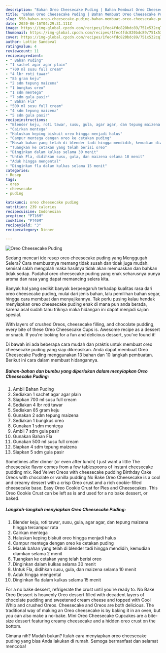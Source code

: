 ```yaml
---
description: "Bahan Oreo Cheesecake Puding | Bahan Membuat Oreo Cheesecake Puding Yang Sedap"
title: "Bahan Oreo Cheesecake Puding | Bahan Membuat Oreo Cheesecake Puding Yang Sedap"
slug: 550-bahan-oreo-cheesecake-puding-bahan-membuat-oreo-cheesecake-puding-yang-sedap
date: 2020-06-16T04:29:31.111Z
image: https://img-global.cpcdn.com/recipes/1fec4fdc820bdc89/751x532cq70/oreo-cheesecake-puding-foto-resep-utama.jpg
thumbnail: https://img-global.cpcdn.com/recipes/1fec4fdc820bdc89/751x532cq70/oreo-cheesecake-puding-foto-resep-utama.jpg
cover: https://img-global.cpcdn.com/recipes/1fec4fdc820bdc89/751x532cq70/oreo-cheesecake-puding-foto-resep-utama.jpg
author: Lottie Sandoval
ratingvalue: 4
reviewcount: 11
recipeingredient:
- " Bahan Puding"
- "1 sachet agar agar plain"
- "700 ml susu full cream"
- "4 lbr roti tawar"
- "85 gram keju"
- "2 sdm tepung maizena"
- "1 bungkus oreo"
- "1 sdm mentega"
- "7 sdm gula pasir"
- " Bahan Fla"
- "500 ml susu full cream"
- "4 sdm tepung maizena"
- "5 sdm gula pasir"
recipeinstructions:
- "Blender keju, roti tawar, susu, gula, agar agar, dan tepung maizena hingga tercampur rata"
- "Cairkan mentega"
- "Haluskan keping biskuit oreo hingga menjadi halus"
- "Campur mentega dengan oreo ke cetakan puding"
- "Masak bahan yang telah di blender tadi hingga mendidih, kemudian diamkan selama 2 menit"
- "Tuangkan ke cetakan yang telah berisi oreo"
- "Dinginkan dalam kulkas selama 30 menit"
- "Untuk Fla, didihkan susu, gula, dan maizena selama 10 menit"
- "Aduk hingga mengental"
- "Dinginkan fla dalam kulkas selama 15 menit"
categories:
- Resep
tags:
- oreo
- cheesecake
- puding

katakunci: oreo cheesecake puding 
nutrition: 239 calories
recipecuisine: Indonesian
preptime: "PT16M"
cooktime: "PT40M"
recipeyield: "3"
recipecategory: Dinner

---
```



![Oreo Cheesecake Puding](https://img-global.cpcdn.com/recipes/1fec4fdc820bdc89/751x532cq70/oreo-cheesecake-puding-foto-resep-utama.jpg)

Sedang mencari ide resep oreo cheesecake puding yang Menggugah Selera? Cara membuatnya memang tidak susah dan tidak juga mudah. semisal salah mengolah maka hasilnya tidak akan memuaskan dan bahkan tidak sedap. Padahal oreo cheesecake puding yang enak seharusnya punya aroma dan rasa yang dapat memancing selera kita.

Banyak hal yang sedikit banyak berpengaruh terhadap kualitas rasa dari oreo cheesecake puding, mulai dari jenis bahan, lalu pemilihan bahan segar, hingga cara membuat dan menyajikannya. Tak perlu pusing kalau hendak menyiapkan oreo cheesecake puding enak di mana pun anda berada, karena asal sudah tahu triknya maka hidangan ini dapat menjadi sajian spesial.

With layers of crushed Oreos, cheesecake filling, and chocolate pudding, every bite of these Oreo Cheesecake Cups is. Awesome recipe as a dessert or snack. If you&#39;re looking for a fun and delicious dessert, you&#39;ve found it!


Di bawah ini ada beberapa cara mudah dan praktis untuk membuat oreo cheesecake puding yang siap dikreasikan. Anda dapat membuat Oreo Cheesecake Puding menggunakan 13 bahan dan 10 langkah pembuatan. Berikut ini cara dalam membuat hidangannya.

<!--inarticleads1-->

##### Bahan-bahan dan bumbu yang diperlukan dalam menyiapkan Oreo Cheesecake Puding:

1. Ambil  Bahan Puding
1. Sediakan 1 sachet agar agar plain
1. Siapkan 700 ml susu full cream
1. Sediakan 4 lbr roti tawar
1. Sediakan 85 gram keju
1. Gunakan 2 sdm tepung maizena
1. Sediakan 1 bungkus oreo
1. Gunakan 1 sdm mentega
1. Ambil 7 sdm gula pasir
1. Gunakan  Bahan Fla
1. Gunakan 500 ml susu full cream
1. Siapkan 4 sdm tepung maizena
1. Siapkan 5 sdm gula pasir


Sometimes after dinner (or even after lunch) I just want a little The cheesecake flavor comes from a few tablespoons of instant cheesecake pudding mix. Red Velvet Oreos with cheesecake pudding Birthday Cake Oreos with chocolate or vanilla pudding No Bake Oreo Cheesecake is a cool and creamy dessert with a crisp Oreo crust and a rich cookie-filled cheesecake base. Easy Oreo Cookie Crust for Pies and Cheesecakes. This Oreo Cookie Crust can be left as is and used for a no bake dessert, or baked. 

<!--inarticleads2-->

##### Langkah-langkah menyiapkan Oreo Cheesecake Puding:

1. Blender keju, roti tawar, susu, gula, agar agar, dan tepung maizena hingga tercampur rata
1. Cairkan mentega
1. Haluskan keping biskuit oreo hingga menjadi halus
1. Campur mentega dengan oreo ke cetakan puding
1. Masak bahan yang telah di blender tadi hingga mendidih, kemudian diamkan selama 2 menit
1. Tuangkan ke cetakan yang telah berisi oreo
1. Dinginkan dalam kulkas selama 30 menit
1. Untuk Fla, didihkan susu, gula, dan maizena selama 10 menit
1. Aduk hingga mengental
1. Dinginkan fla dalam kulkas selama 15 menit


For a no bake dessert, refrigerate the crust until you&#39;re ready to. No Bake Oreo Dessert is heavenly Oreo dessert filled with decadent layers of chocolate pudding and sweetened cream cheese and topped with Cool Whip and crushed Oreos. Cheesecake and Oreos are both delicious. The traditional way of making an Oreo cheesecake is by baking it in an oven, but you can also make a no-bake. Mini Oreo Cheesecake Cupcakes are a bite-size dessert featuring creamy cheesecake and a hidden oreo crust on the bottom. 

Gimana nih? Mudah bukan? Itulah cara menyiapkan oreo cheesecake puding yang bisa Anda lakukan di rumah. Semoga bermanfaat dan selamat mencoba!
